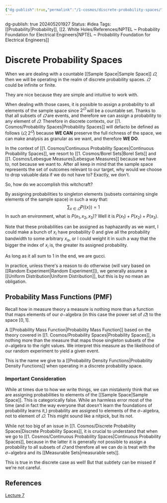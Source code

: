 ```yaml
---
{"dg-publish":true,"permalink":"/1-cosmos/discrete-probability-spaces/"}
---
```


dg-publish: true
202405201927
Status: #idea
Tags: [[Probability\|Probability]], [[2. White Holes/References/NPTEL ~ Probability Foundation for Electrical Engineers\|NPTEL ~ Probability Foundation for Electrical Engineers]]
# Discrete Probability Spaces
When we are dealing with a countable [[Sample Space\|Sample Space]] $\varOmega$, then we will be operating in the realm of discrete probability spaces. $\varOmega$ could be infinite or finite.

They are nice because they are simple and intuitive to work with.

When dealing with those cases, it is possible to assign a probability to all elements of the sample space since $2^\varOmega$ will be a countable set. Thanks to that all subsets of $\varOmega$ are events, and therefore we can assign a probability to any element of $\varOmega$. Therefore in discrete contexts, our [[1. Cosmos/Probability Spaces\|Probability Spaces]] will defacto be defined as follows $(\varOmega, 2^\varOmega)$ because **WE CAN** preserve the full richness of the space, we can make analysis as granular as we want, and therefore **WE DO**.

In the context of [[1. Cosmos/Continuous Probability Spaces\|Continuous Probability Spaces]], we resort to [[1. Cosmos/Borel Sets\|Borel Sets]] and [[1. Cosmos/Lebesgue Measures\|Lebesgue Measures]] because we have to, not because we want to. After all keep in mind that the sample space represents the set of outcomes relevant to our target, why would we choose to drop valuable data if we do not have to? Exactly, we don't.

So, how do we accomplish this witchcraft?

By assigning probabilities to singleton elements (subsets containing single elements of the sample space) in such a way that:
$$
\sum_{x\in\varOmega} P(\{x\}) = 1 
$$
In such an environment, what is $P({x_1, x_2, x_3})$? Well it is $P({x_1})+P({x_2})+P({x_3})$. 

Note that these probabilities can be assigned as haphazardly as we want, I could make a bunch of $x_i$ have probability $0$ and give all the probability bandwidth to some arbitrary $x_\alpha$, or I could weight it in such a way that the bigger the index of $x_i$ is, the greater its assigned probability. 

As long as it all sum to $1$ in the end, we are gucci.

In practice, unless there's a reason to do otherwise (will vary based on [[Random Experiment\|Random Experiment]]), we generally assume a [[Uniform Distribution\|Uniform Distribution]], but this is by no mean an obligation. 

## Probability Mass Functions (PMF)
Recall how in measure theory a measure is nothing more than a function that maps elements of our $\sigma-$algebra (in this case the power set of $\varOmega$) to the space $[0,1]$.

A [[Probability Mass Function\|Probability Mass Function]] based on the theory covered in [[1. Cosmos/Probability Spaces\|Probability Spaces]], is nothing more than the measure that maps those singleton subsets of the $\sigma-$algebra to the right values. We interpret this measure as the likelihood of our random experiment to yield a given event.

This is the name we give to a [[Probability Density Functions\|Probability Density Functions]] when operating in a discrete probability space.

### Important Consideration
While at times due to how we write things, we can mistakenly think that we are assigning probabilities to elements of the [[Sample Space\|Sample Space]]. This is categorically false. While an harmless error most of the time (and in fact the way everyone that doesn't learn the foundations of probability learns it,) probability are assigned to elements of the $\sigma-$algebra, not to element of $\varOmega$. This might sound like a nitpick, but its not.

While not too big of an issue in [[1. Cosmos/Discrete Probability Spaces\|Discrete Probability Spaces]], it is crucial to understand that when we go to [[1. Cosmos/Continuous Probability Spaces\|Continuous Probability Spaces]], because in the latter it is generally not possible to assign a probability to all subsets of $\varOmega$ and therefore all we can do is treat with the $\sigma-$algebra and its [[Measurable Sets\|measurable sets]].

This is true in the discrete case as well! But that subtlety can be missed if we're not careful.
## References
[Lecture 7](https://www.youtube.com/watch?v=PseYlBGV_00&list=PLbMVogVj5nJQqGHrpAloTec_lOKsG-foc&index=7)